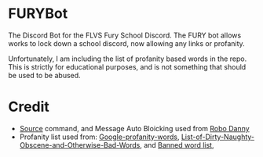 # FURYBot
The Discord Bot for the FLVS Fury School Discord. The FURY bot allows works to lock down a school discord, now allowing any links or profanity.

Unfortunately, I am including the list of profanity based words in the repo. This is strictly for educational purposes, and is not something that should be used to be abused.


# Credit
- [Source](https://github.com/NextChai/FURYBot/blob/main/cogs/commands.py#L26-L64) command, and Message Auto Bloicking used from [Robo Danny](https://github.com/Rapptz/RoboDanny/)
- Profanity list used from: [Google-profanity-words](https://github.com/RobertJGabriel/Google-profanity-words), [List-of-Dirty-Naughty-Obscene-and-Otherwise-Bad-Words](https://github.com/LDNOOBW/List-of-Dirty-Naughty-Obscene-and-Otherwise-Bad-Words), and [Banned word list](http://www.bannedwordlist.com/), 
